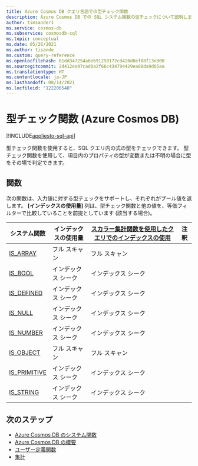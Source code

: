 ```yaml
---
title: Azure Cosmos DB クエリ言語での型チェック関数
description: Azure Cosmos DB での SQL システム関数の型チェックについて説明します。
author: timsander1
ms.service: cosmos-db
ms.subservice: cosmosdb-sql
ms.topic: conceptual
ms.date: 05/26/2021
ms.author: tisande
ms.custom: query-reference
ms.openlocfilehash: 61dd347254a6e691250172cd428d8ef88f13e800
ms.sourcegitcommit: 2d412ea97cad0a2f66c434794429ea80da9d65aa
ms.translationtype: HT
ms.contentlocale: ja-JP
ms.lasthandoff: 08/14/2021
ms.locfileid: "122206548"
---
```

# <a name="type-checking-functions-azure-cosmos-db"></a>型チェック関数 (Azure Cosmos DB)
[!INCLUDE[appliesto-sql-api](../includes/appliesto-sql-api.md)]

型チェック関数を使用すると、SQL クエリ内の式の型をチェックできます。 型チェック関数を使用して、項目内のプロパティの型が変数または不明の場合に型をその場で判定できます。 

## <a name="functions"></a>関数

次の関数は、入力値に対する型チェックをサポートし、それぞれがブール値を返します。 **[インデックスの使用量]** 列は、型チェック関数と他の値を、等価フィルターで比較していることを前提としています (該当する場合)。

| システム関数                           | インデックスの使用量 | [スカラー集計関数を使用したクエリでのインデックスの使用](../index-overview.md#index-utilization-for-scalar-aggregate-functions) | 注釈 |
| ----------------------------------------- | ----------- | ------------------------------------------------------------ | ------- |
| [IS_ARRAY](sql-query-is-array.md)         | フル スキャン   | フル スキャン                                                    |         |
| [IS_BOOL](sql-query-is-bool.md)           | インデックス シーク  | インデックス シーク                                                   |         |
| [IS_DEFINED](sql-query-is-defined.md)     | インデックス シーク  | インデックス シーク                                                   |         |
| [IS_NULL](sql-query-is-null.md)           | インデックス シーク  | インデックス シーク                                                   |         |
| [IS_NUMBER](sql-query-is-number.md)       | インデックス シーク  | インデックス シーク                                                   |         |
| [IS_OBJECT](sql-query-is-object.md)       | フル スキャン   | フル スキャン                                                    |         |
| [IS_PRIMITIVE](sql-query-is-primitive.md) | インデックス シーク  | インデックス シーク                                                   |         |
| [IS_STRING](sql-query-is-string.md)       | インデックス シーク  | インデックス シーク                                                   |         

## <a name="next-steps"></a>次のステップ

- [Azure Cosmos DB のシステム関数](sql-query-system-functions.md)
- [Azure Cosmos DB の概要](../introduction.md)
- [ユーザー定義関数](sql-query-udfs.md)
- [集計](sql-query-aggregate-functions.md)
